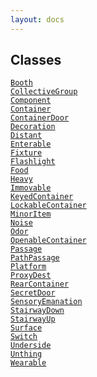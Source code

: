 ```yaml
---
layout: docs
---
```

## Classes

<a href="../object/Booth.html#Booth"
target="main"><code>Booth</code></a>  
<a href="../object/CollectiveGroup.html#CollectiveGroup"
target="main"><code>CollectiveGroup</code></a>  
<a href="../object/Component.html#Component"
target="main"><code>Component</code></a>  
<a href="../object/Container.html#Container"
target="main"><code>Container</code></a>  
<a href="../object/ContainerDoor.html#ContainerDoor"
target="main"><code>ContainerDoor</code></a>  
<a href="../object/Decoration.html#Decoration"
target="main"><code>Decoration</code></a>  
<a href="../object/Distant.html#Distant"
target="main"><code>Distant</code></a>  
<a href="../object/Enterable.html#Enterable"
target="main"><code>Enterable</code></a>  
<a href="../object/Fixture.html#Fixture"
target="main"><code>Fixture</code></a>  
<a href="../object/Flashlight.html#Flashlight"
target="main"><code>Flashlight</code></a>  
<a href="../object/Food.html#Food" target="main"><code>Food</code></a>  
<a href="../object/Heavy.html#Heavy"
target="main"><code>Heavy</code></a>  
<a href="../object/Immovable.html#Immovable"
target="main"><code>Immovable</code></a>  
<a href="../object/KeyedContainer.html#KeyedContainer"
target="main"><code>KeyedContainer</code></a>  
<a href="../object/LockableContainer.html#LockableContainer"
target="main"><code>LockableContainer</code></a>  
<a href="../object/MinorItem.html#MinorItem"
target="main"><code>MinorItem</code></a>  
<a href="../object/Noise.html#Noise"
target="main"><code>Noise</code></a>  
<a href="../object/Odor.html#Odor" target="main"><code>Odor</code></a>  
<a href="../object/OpenableContainer.html#OpenableContainer"
target="main"><code>OpenableContainer</code></a>  
<a href="../object/Passage.html#Passage"
target="main"><code>Passage</code></a>  
<a href="../object/PathPassage.html#PathPassage"
target="main"><code>PathPassage</code></a>  
<a href="../object/Platform.html#Platform"
target="main"><code>Platform</code></a>  
<a href="../object/ProxyDest.html#ProxyDest"
target="main"><code>ProxyDest</code></a>  
<a href="../object/RearContainer.html#RearContainer"
target="main"><code>RearContainer</code></a>  
<a href="../object/SecretDoor.html#SecretDoor"
target="main"><code>SecretDoor</code></a>  
<a href="../object/SensoryEmanation.html#SensoryEmanation"
target="main"><code>SensoryEmanation</code></a>  
<a href="../object/StairwayDown.html#StairwayDown"
target="main"><code>StairwayDown</code></a>  
<a href="../object/StairwayUp.html#StairwayUp"
target="main"><code>StairwayUp</code></a>  
<a href="../object/Surface.html#Surface"
target="main"><code>Surface</code></a>  
<a href="../object/Switch.html#Switch"
target="main"><code>Switch</code></a>  
<a href="../object/Underside.html#Underside"
target="main"><code>Underside</code></a>  
<a href="../object/Unthing.html#Unthing"
target="main"><code>Unthing</code></a>  
<a href="../object/Wearable.html#Wearable"
target="main"><code>Wearable</code></a>  
